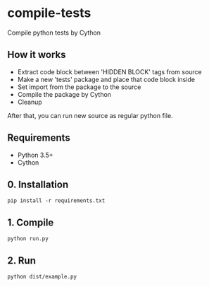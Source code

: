 # compile-tests
Compile python tests by Cython

## How it works

- Extract code block between 'HIDDEN BLOCK' tags from source
- Make a new 'tests' package and place that code block inside
- Set import from the package to the source
- Compile the package by Cython
- Cleanup

After that, you can run new source as regular python file.


## Requirements
* Python 3.5+
* Cython

## 0. Installation
`pip install -r requirements.txt`

## 1. Compile
`python run.py`

## 2. Run
`python dist/example.py`

